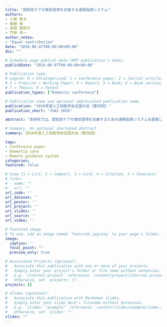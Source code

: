 ```yaml
---
title: "認知症ケアの実技習得を支援する遠隔指導システム"
authors:
- 小俣 敦士
- 坂根 裕
- 本田 美和子
- 竹林 洋一
author_notes:
- "Equal contribution"
date: "2016-06-07T00:00:00+09:00"
doi: ""

# Schedule page publish date (NOT publication's date).
publishDate: "2016-06-07T00:00:00+09:00"

# Publication type.
# Legend: 0 = Uncategorized; 1 = Conference paper; 2 = Journal article;
# 3 = Preprint / Working Paper; 4 = Report; 5 = Book; 6 = Book section;
# 7 = Thesis; 8 = Patent
publication_types: ["Domestic conference"]

# Publication name and optional abbreviated publication name.
publication: "2016年度人工知能学会全国大会（第30回）"
publication_short: "JSAI 2016"

abstract: "本研究では、認知症ケアの実技習得を支援するための遠隔指導システムを提案し、その効果を評価する。遠隔指導システムは、映像および音声を活用して、専門家がビデオの送受信でケア技術の指導を行うことを可能にする。"

# Summary. An optional shortened abstract.
summary: 2016年度人工知能学会全国大会（第30回）

tags:
- Conference paper
- Dementia care
- Remote guidance system
categories: 
featured: false

# View (1 = List, 2 = Compact, 3 = Card, 4 = Citation, 5 = Showcase)
# links:
# - name: ""
#   url: ""
url_code: ''
url_dataset: ''
url_poster: ''
url_project: ''
url_slides: ''
url_source: ''
url_video: ''

# Featured image
# To use, add an image named `featured.jpg/png` to your page's folder. 
image:
  caption: ''
  focal_point: ""
  preview_only: true

# Associated Projects (optional).
#   Associate this publication with one or more of your projects.
#   Simply enter your project's folder or file name without extension.
#   E.g. `internal-project` references `content/project/internal-project/index.md`.
#   Otherwise, set `projects: []`.
projects: []

# Slides (optional).
#   Associate this publication with Markdown slides.
#   Simply enter your slide deck's filename without extension.
#   E.g. `slides: "example"` references `content/slides/example/index.md`.
#   Otherwise, set `slides: ""`.
slides: ""
---
```

